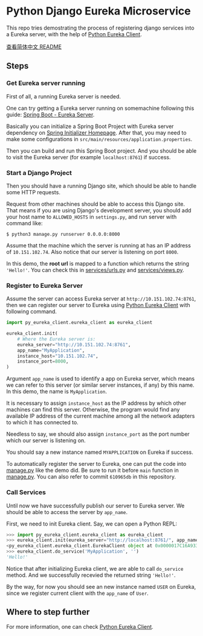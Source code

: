 # Python Django Eureka Microservice

This repo tries demostrating the process of registering django services into a Eureka server, with the help of [Python Eureka Client][py-eureka-client].

[查看简体中文 README](./README.zh-Hans.md)

## Steps

### Get Eureka server running

First of all, a running Eureka server is needed. 

One can try getting a Eureka server running on somemachine following this guide: [Spring Boot - Eureka Server](https://www.tutorialspoint.com/spring_boot/spring_boot_eureka_server.htm). 

Basically you can initialize a Spring Boot Project with Eureka server dependency on [Spring Initializer Homepage](https://start.spring.io/). After that, you may need to make some configurations in `src/main/resources/application.properties`.

Then you can build and run this Spring Boot project. And you should be able to visit the Eureka server (for example `localhost:8761`) if success.

### Start a Django Project

Then you should have a running Django site, which should be able to handle some HTTP requests.

Request from other machines should be able to access this Django site. That means if you are using Django's development server, you should add your host name to `ALLOWED_HOSTS` in `settings.py`, and run server with command like:

```console
$ python3 manage.py runserver 0.0.0.0:8000
```

Assume that the machine which the server is running at has an IP address of `10.151.102.74`. Also notice that our server is listening on port `8000`.

In this demo, the **root url** is mapped to a function which returns the string `'Hello!'`. You can check this in [services/urls.py](./services/urls.py) and [services/views.py](./services/views.py).

### Register to Eureka Server

Assume the server can access Eureka server at `http://10.151.102.74:8761`, then we can register our server to Eureka using [Python Eureka Client][py-eureka-client] with following command.

```python
import py_eureka_client.eureka_client as eureka_client

eureka_client.init(
    # Where the Eureka server is:
    eureka_server="http://10.151.102.74:8761",
    app_name="MyApplication",
    instance_host="10.151.102.74",
    instance_port=8000,
)
```

Argument `app_name` is used to identify a app on Eureka server, which means we can refer to this server (or similar server instances, if any) by this name. In this demo, the name is `MyApplication`.

It is necessary to assign `instance_host` as the IP address by which other machines can find this server. Otherwise, the program would find any available IP address of the current machine among all the network adapters to which it has connected to.

Needless to say, we should also assign `instance_port` as the port number which our server is listening on.

You should say a new instance named `MYAPPLICATION` on Eureka if success.

To automatically register the server to Eureka, one can put the code into [manage.py](./manage.py) like the demo did. Be sure to run it before `main` function in [manage.py](./manage.py). You can also refer to commit `610965db` in this repository.

[py-eureka-client]: https://github.com/keijack/python-eureka-client/

### Call Services

Until now we have successfully publish our server to Eureka server. We should be able to access the server by `app_name`.

First, we need to init Eureka client. Say, we can open a Python REPL:

```python
>>> import py_eureka_client.eureka_client as eureka_client
>>> eureka_client.init(eureka_server="http://localhost:8761/", app_name="User", instance_host='10.151.102.74')
<py_eureka_client.eureka_client.EurekaClient object at 0x0000017C16A93310>
>>> eureka_client.do_service('MyApplication', '')
'Hello!'
```

Notice that after initializing Eureka client, we are able to call `do_service` method. And we successfully recevied the returned string `'Hello!'`.

By the way, for now you should see an new instance named `USER` on Eureka, since we register current client with the `app_name` of `User`.

## Where to step further

For more information, one can check [Python Eureka Client][py-eureka-client].

